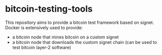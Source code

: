 # bitcoin-testing-tools

This repository aims to provide a bitcoin test framework based on signet.
Docker is extensively used to provide:
* a bitcoin node that mines bitcoin on a custom signet
* a bitcoin node that downloads the custom signet chain (can be used to test bitcoin layer-2 software)
